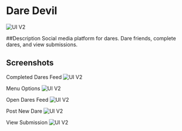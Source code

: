 # Dare Devil
![UI V2](https://github.com/molson194/Dare-Devil/blob/master/Logo.png)

##Description
Social media platform for dares. Dare friends, complete dares, and view submissions.

## Screenshots

Completed Dares Feed
![UI V2](https://github.com/molson194/Dare-Devil/blob/master/Completed.png)

Menu Options
![UI V2](https://github.com/molson194/Dare-Devil/blob/master/Menu.png)

Open Dares Feed
![UI V2](https://github.com/molson194/Dare-Devil/blob/master/OpenDares.png)

Post New Dare
![UI V2](https://github.com/molson194/Dare-Devil/blob/master/Post.png)

View Submission
![UI V2](https://github.com/molson194/Dare-Devil/blob/master/Submission.png)
